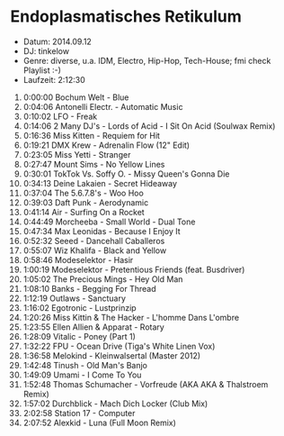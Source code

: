 # Endoplasmatisches Retikulum

* Datum: 2014.09.12
* DJ: tinkelow
* Genre: diverse, u.a. IDM, Electro, Hip-Hop, Tech-House; fmi check Playlist :-)
* Laufzeit: 2:12:30

1.  0:00:00 Bochum Welt - Blue
2.  0:04:06 Antonelli Electr. - Automatic Music
3.  0:10:02 LFO - Freak
4.  0:14:06 2 Many DJ's - Lords of Acid - I Sit On Acid (Soulwax Remix)
5.  0:16:36 Miss Kitten - Requiem for Hit
6.  0:19:21 DMX Krew - Adrenalin Flow (12" Edit)
7.  0:23:05 Miss Yetti - Stranger
8.  0:27:47 Mount Sims - No Yellow Lines
9.  0:30:01 TokTok Vs. Soffy O. - Missy Queen's Gonna Die
10. 0:34:13 Deine Lakaien - Secret Hideaway
11. 0:37:04 The 5.6.7.8's - Woo Hoo
12. 0:39:03 Daft Punk - Aerodynamic
13. 0:41:14 Air - Surfing On a Rocket
14. 0:44:49 Morcheeba - Small World - Dual Tone
15. 0:47:34 Max Leonidas - Because I Enjoy It
16. 0:52:32 Seeed - Dancehall Caballeros
17. 0:55:07 Wiz Khalifa - Black and Yellow
18. 0:58:46 Modeselektor - Hasir
19. 1:00:19 Modeselektor - Pretentious Friends (feat. Busdriver)
20. 1:05:02 The Precious Mings - Hey Old Man
21. 1:08:10 Banks - Begging For Thread
22. 1:12:19 Outlaws - Sanctuary
23. 1:16:02 Egotronic - Lustprinzip
24. 1:20:26 Miss Kittin & The Hacker - L'homme Dans L'ombre
25. 1:23:55 Ellen Allien & Apparat - Rotary
26. 1:28:09 Vitalic - Poney (Part 1)
27. 1:32:22 FPU - Ocean Drive (Tiga's White Linen Vox)
28. 1:36:58 Melokind - Kleinwalsertal (Master 2012)
29. 1:42:48 Tinush - Old Man's Banjo
30. 1:49:09 Umami - I Come To You
31. 1:52:48 Thomas Schumacher - Vorfreude (AKA AKA & Thalstroem Remix)
32. 1:57:02 Durchblick - Mach Dich Locker (Club Mix)
33. 2:02:58 Station 17 - Computer
34. 2:07:52 Alexkid - Luna (Full Moon Remix)
